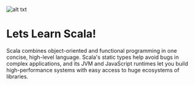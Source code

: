 ![alt txt](https://dwglogo.com/wp-content/uploads/2017/09/Scala_logo.png)

# Lets Learn Scala!
Scala combines object-oriented and functional programming in one concise, high-level language. Scala's static types help avoid bugs in complex applications, and its JVM and JavaScript runtimes let you build high-performance systems with easy access to huge ecosystems of libraries.


